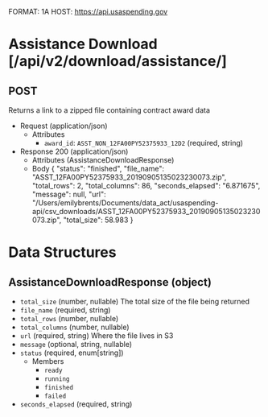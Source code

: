 FORMAT: 1A
HOST: https://api.usaspending.gov

# Assistance Download [/api/v2/download/assistance/]

## POST

Returns a link to a zipped file containing contract award data

+ Request (application/json)
    + Attributes
        + `award_id`: `ASST_NON_12FA00PY52375933_12D2` (required, string)
+ Response 200 (application/json)
    + Attributes (AssistanceDownloadResponse)
    + Body
        {
            "status": "finished",
            "file_name": "ASST_12FA00PY52375933_20190905135023230073.zip",
            "total_rows": 2,
            "total_columns": 86,
            "seconds_elapsed": "6.871675",
            "message": null,
            "url": "/Users/emilybrents/Documents/data_act/usaspending-api/csv_downloads/ASST_12FA00PY52375933_20190905135023230073.zip",
            "total_size": 58.983
        }

# Data Structures

## AssistanceDownloadResponse (object)
+ `total_size` (number, nullable)
    The total size of the file being returned
+ `file_name` (required, string)
+ `total_rows` (number, nullable)
+ `total_columns` (number, nullable)
+ `url` (required, string)
    Where the file lives in S3
+ `message` (optional, string, nullable)
+ `status` (required, enum[string])
    + Members
        + `ready`
        + `running`
        + `finished`
        + `failed`
+ `seconds_elapsed` (required, string)
